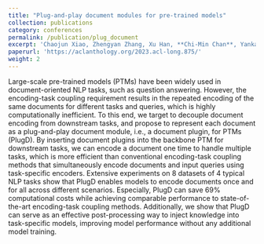 ```yaml
---
title: "Plug-and-play document modules for pre-trained models"
collection: publications
category: conferences
permalink: /publication/plug_document
excerpt: 'Chaojun Xiao, Zhengyan Zhang, Xu Han, **Chi-Min Chan**, Yankai Lin, Zhiyuan Liu, Xiangyang Li, Zhonghua Li, Zhao Cao, Maosong Sun <br> _Association for Computational Linguistics_ (**ACL**) 2023'
paperurl: 'https://aclanthology.org/2023.acl-long.875/'
weight: 2
---
```



Large-scale pre-trained models (PTMs) have been widely used in document-oriented NLP tasks, such as question answering. However, the encoding-task coupling requirement results in the repeated encoding of the same documents for different tasks and queries, which is highly computationally inefficient. To this end, we target to decouple document encoding from downstream tasks, and propose to represent each document as a plug-and-play document module, i.e., a document plugin, for PTMs (PlugD). By inserting document plugins into the backbone PTM for downstream tasks, we can encode a document one time to handle multiple tasks, which is more efficient than conventional encoding-task coupling methods that simultaneously encode documents and input queries using task-specific encoders. Extensive experiments on 8 datasets of 4 typical NLP tasks show that PlugD enables models to encode documents once and for all across different scenarios. Especially, PlugD can save 69% computational costs while achieving comparable performance to state-of-the-art encoding-task coupling methods. Additionally, we show that PlugD can serve as an effective post-processing way to inject knowledge into task-specific models, improving model performance without any additional model training. 


